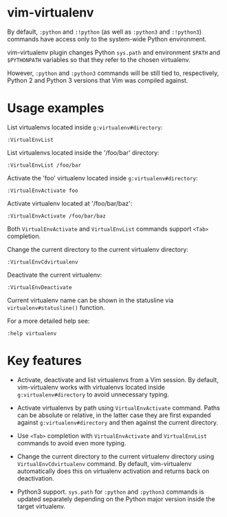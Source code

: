 vim-virtualenv
==============

By default, `:python` and `:!python` (as well as `:python3` and `:!python3`)
commands have access only to the system-wide Python environment.

vim-virtualenv plugin changes Python `sys.path` and environment `$PATH` and
`$PYTHONPATH` variables so that they refer to the chosen virtualenv.

However, `:python` and `:python3` commands will be still tied to, respectively,
Python 2 and Python 3 versions that Vim was compiled against.

Usage examples
==============

List virtualenvs located inside `g:virtualenv#directory`:

    :VirtualEnvList

List virtualenvs located inside the '/foo/bar' directory:

    :VirtualEnvList /foo/bar

Activate the 'foo' virtualenv located inside `g:virtualenv#directory`:

    :VirtualEnvActivate foo

Activate virtualenv located at '/foo/bar/baz':

    :VirtualEnvActivate /foo/bar/baz

Both `VirtualEnvActivate` and `VirtualEnvList` commands support `<Tab>`
completion.

Change the current directory to the current virtualenv directory:

    :VirtualEnvCdvirtualenv

Deactivate the current virtualenv:

    :VirtualEnvDeactivate

Current virtualenv name can be shown in the statusline via
`virtualenv#statusline()` function.

For a more detailed help see:

    :help virtualenv

Key features
============

* Activate, deactivate and list virtualenvs from a Vim session.
  By default, vim-virtualenv works with virtualenvs located inside
  `g:virtualenv#directory` to avoid unnecessary typing.

* Activate virtualenvs by path using `VirtualEnvActivate` command.
  Paths can be absolute or relative, in the latter case they are first expanded
  against `g:virtualenv#directory` and then against the current directory.

* Use `<Tab>` completion with `VirtualEnvActivate` and `VirtualEnvList`
  commands to avoid even more typing.

* Change the current directory to the current virtualenv directory using
  `VirtualEnvCdvirtualenv` command. By default, vim-virtualenv automatically
  does this on virtualenv activation and returns back on deactivation.

* Python3 support. `sys.path` for `:python` and `:python3` commands is updated
  separately depending on the Python major version inside the target
  virtualenv.
